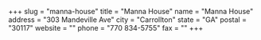 +++
slug = "manna-house"
title = "Manna House"
name = "Manna House"
address = "303 Mandeville Ave"
city = "Carrollton"
state = "GA"
postal = "30117"
website = ""
phone = "770 834-5755"
fax = ""
+++
